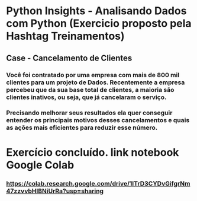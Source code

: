 # Python Insights - Analisando Dados com Python (Exercicio proposto pela Hashtag Treinamentos)
## Case - Cancelamento de Clientes
### Você foi contratado por uma empresa com mais de 800 mil clientes para um projeto de Dados. Recentemente a empresa percebeu que da sua base total de clientes, a maioria são clientes inativos, ou seja, que já cancelaram o serviço.

### Precisando melhorar seus resultados ela quer conseguir entender os principais motivos desses cancelamentos e quais as ações mais eficientes para reduzir esse número.

# Exercício concluído. link notebook Google Colab
### https://colab.research.google.com/drive/1lTrD3CYDvGifgrNm47zzvvbHlBNiUrRa?usp=sharing